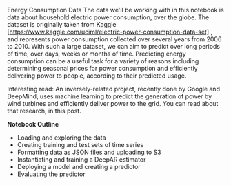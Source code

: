 Energy Consumption Data
The data we'll be working with in this notebook is data about household electric power consumption, over the globe. The dataset is originally taken from Kaggle [https://www.kaggle.com/uciml/electric-power-consumption-data-set] , and represents power consumption collected over several years from 2006 to 2010. With such a large dataset, we can aim to predict over long periods of time, over days, weeks or months of time. Predicting energy consumption can be a useful task for a variety of reasons including determining seasonal prices for power consumption and efficiently delivering power to people, according to their predicted usage.

Interesting read: An inversely-related project, recently done by Google and DeepMind, uses machine learning to predict the generation of power by wind turbines and efficiently deliver power to the grid. You can read about that research, in this post.

**Notebook Outline** 
* Loading and exploring the data
* Creating training and test sets of time series
* Formatting data as JSON files and uploading to S3
* Instantiating and training a DeepAR estimator
* Deploying a model and creating a predictor
* Evaluating the predictor
